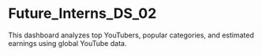 # Future_Interns_DS_02
This dashboard analyzes top YouTubers, popular categories, and estimated earnings using global YouTube data.
